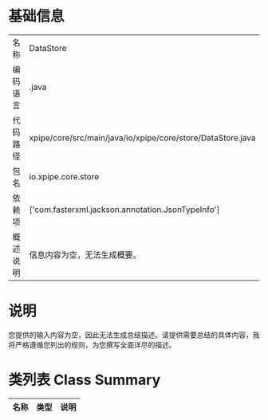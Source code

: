 # 基础信息

|      |      |
|------|------|
| 名称 | DataStore |
| 编码语言 | .java |
| 代码路径 | xpipe/core/src/main/java/io/xpipe/core/store/DataStore.java |
| 包名 | io.xpipe.core.store |
| 依赖项 | ['com.fasterxml.jackson.annotation.JsonTypeInfo'] |
| 概述说明 | 信息内容为空，无法生成概要。 |

# 说明

您提供的输入内容为空，因此无法生成总结描述。请提供需要总结的具体内容，我将严格遵循您列出的规则，为您撰写全面详尽的描述。

# 类列表 Class Summary

| 名称   | 类型  | 说明 |
|-------|------|-------------|




